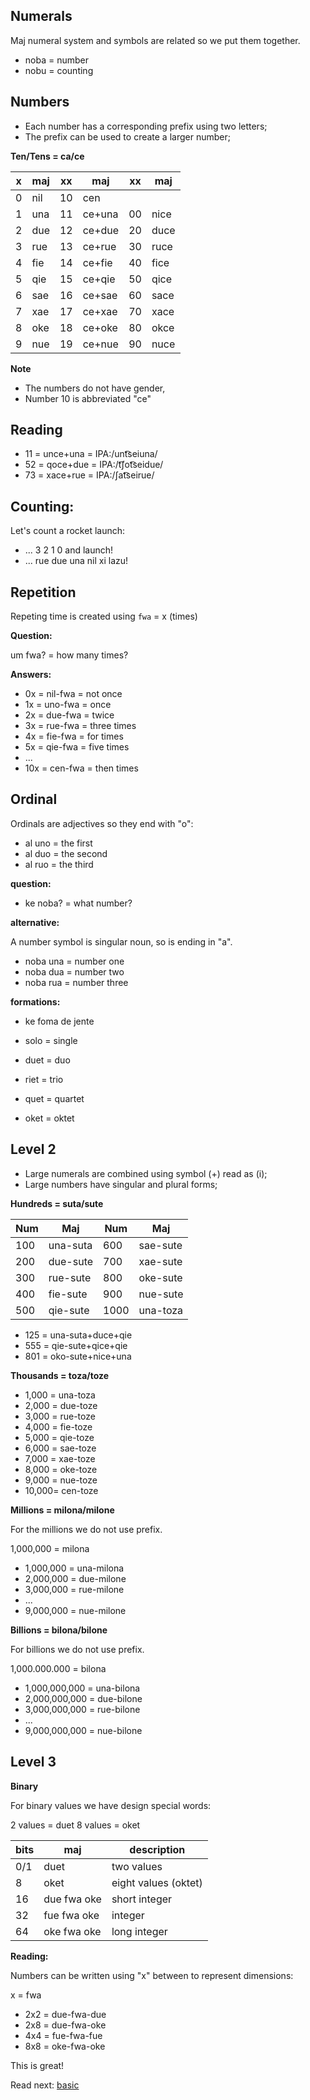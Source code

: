 ## Numerals 

Maj numeral system and symbols are related so we put them together.

* noba = number
* nobu = counting

## Numbers

* Each number has a corresponding prefix using two letters;
* The prefix can be used to create a larger number;


**Ten/Tens = ca/ce** 

x | maj  | xx | maj      | xx | maj   |
--|------|----|----------|----|-------|
0 | nil  | 10 | cen      |    |       |
1 | una  | 11 | ce+una   | 00 | nice  |
2 | due  | 12 | ce+due   | 20 | duce  |
3 | rue  | 13 | ce+rue   | 30 | ruce  |
4 | fie  | 14 | ce+fie   | 40 | fice  |
5 | qie  | 15 | ce+qie   | 50 | qice  |
6 | sae  | 16 | ce+sae   | 60 | sace  |
7 | xae  | 17 | ce+xae   | 70 | xace  |
8 | oke  | 18 | ce+oke   | 80 | okce  |
9 | nue  | 19 | ce+nue   | 90 | nuce  | 

**Note** 

* The numbers do not have gender,
* Number 10 is abbreviated "ce"

## Reading 

* 11 = unce+una = IPA:/unt͡seiuna/ 
* 52 = qoce+due = IPA:/t͡ʃot͡seidue/
* 73 = xace+rue = IPA:/ʃat͡seirue/

## Counting:

Let's count a rocket launch:

* ... 3 2 1 0 and launch!
* ... rue due una nil xi lazu!
                                         
## Repetition
         
Repeting time is created using `fwa` = x (times)

**Question:** 

um fwa?   = how many times?

**Answers:**

* 0x  = nil-fwa = not once
* 1x  = uno-fwa = once
* 2x  = due-fwa = twice
* 3x  = rue-fwa = three times
* 4x  = fie-fwa = for times
* 5x  = qie-fwa = five times
* ...
* 10x = cen-fwa = then times
          
## Ordinal

Ordinals are adjectives so they end with "o":

* al uno = the first
* al duo = the second
* al ruo = the third

**question:**

* ke noba?  = what number?

**alternative:**

A number symbol is singular noun, so is ending in "a".

* noba una = number one
* noba dua = number two
* noba rua = number three

**formations:**

* ke foma de jente

* solo = single
* duet = duo
* riet = trio
* quet = quartet
* oket = oktet

## Level 2

* Large numerals are combined using symbol (+) read as (i);
* Large numbers have singular and plural forms;

**Hundreds = suta/sute**

 Num |  Maj       |  Num | Maj
-----|------------|------|-------------
 100 |  una-suta  |  600 |  sae-sute
 200 |  due-sute  |  700 |  xae-sute
 300 |  rue-sute  |  800 |  oke-sute
 400 |  fie-sute  |  900 |  nue-sute
 500 |  qie-sute  | 1000 |  una-toza

* 125 = una-suta+duce+qie
* 555 = qie-sute+qice+qie
* 801 = oko-sute+nice+una


**Thousands = toza/toze**

* 1,000 = una-toza
* 2,000 = due-toze
* 3,000 = rue-toze
* 4,000 = fie-toze
* 5,000 = qie-toze
* 6,000 = sae-toze
* 7,000 = xae-toze
* 8,000 = oke-toze
* 9,000 = nue-toze
* 10,000= cen-toze


**Millions  = milona/milone**

For the millions we do not use prefix.

1,000,000  = milona

* 1,000,000 = una-milona
* 2,000,000 = due-milone
* 3,000,000 = rue-milone
* ...
* 9,000,000 = nue-milone


**Billions = bilona/bilone**

For billions we do not use prefix.

1,000.000.000   = bilona


* 1,000,000,000 = una-bilona
* 2,000,000,000 = due-bilone
* 3,000,000,000 = rue-bilone
* ...
* 9,000,000,000 = nue-bilone

## Level 3

**Binary**

For binary values we have design special words:

2 values = duet
8 values = oket

bits| maj            | description
----|----------------|----------------------
0/1 | duet           | two values 
8   | oket           | eight values (oktet)
16  | due fwa oke    | short integer
32  | fue fwa oke    | integer
64  | oke fwa oke    | long integer

**Reading:** 

Numbers can be written using "x" between to represent dimensions:

x = fwa

* 2x2 = due-fwa-due
* 2x8 = due-fwa-oke
* 4x4 = fue-fwa-fue
* 8x8 = oke-fwa-oke

This is great!

Read next: [basic](basic.md)
